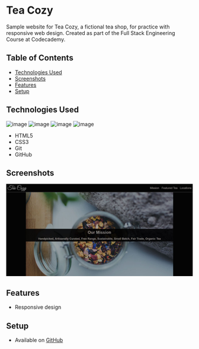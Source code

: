 # Tea Cozy
Sample website for Tea Cozy, a fictional tea shop, for practice with responsive web design. Created as part of  the Full Stack Engineering Course at Codecademy. 

## Table of Contents
* [Technologies Used](#technologies-used)
* [Screenshots](#screenshots)
* [Features](#features)
* [Setup](#setup)

## Technologies Used
![image](https://img.icons8.com/color/50/000000/html-5--v1.png) ![image](https://img.icons8.com/color/48/000000/css3.png) ![image](https://img.icons8.com/color/48/000000/git.png) ![image](https://img.icons8.com/fluent/48/000000/github.png)
- HTML5
- CSS3
- Git
- GitHub

## Screenshots
![Website Screenshot](./resources/images/TeaCozy_screenshot.jpg)

## Features
- Responsive design

## Setup
- Available on [GitHub](https://github.com/RusselBrouts/TeaCozy)